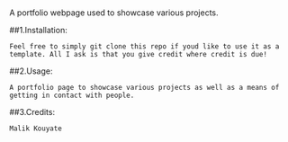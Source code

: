 # <MODULE2-Portfolio>

A portfolio webpage used to showcase various projects.

##1.Installation:
    
    Feel free to simply git clone this repo if youd like to use it as a template. All I ask is that you give credit where credit is due!

##2.Usage:

    A portfolio page to showcase various projects as well as a means of getting in contact with people.

##3.Credits:

    Malik Kouyate
